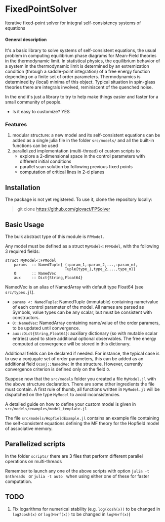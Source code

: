 # FixedPointSolver

Iterative fixed-point solver for integral self-consistency systems of equations


#### General description
It's a basic library to solve systems of self-consistent equations, the usual problem in computing equilibrium phase diagrams for Mean-Field theories in the thermodynamic limit. In statistical physics, the equilibrium behavior of a system in the thermodynamic limit is determined by an extremization condition (through a saddle-point integration) of a free energy function depending on a finite set of order parameters. Thermodynamics is determined by (local) minima of this object. Typical situation in spin-glass theories there are integrals involved, reminiscent of the quenched noise. 

In the end it's just a library to try to help make things easier and faster for a small community of people. 

- Is it easy to customize? YES

### Features
1. modular structure: a new model and its self-consistent equations can be added as a single julia file in the folder `src/models/` and all the built-in functions can be used
2. parallelized implementation (multi-thread) of custom scripts to 
   - explore a 2-dimensional space in the control parameters with different initial conditions 
   - parallel scan solution by following previous fixed points
   - computation of critical lines in 2-d planes 

## Installation

The package is not yet registered. To use it, clone the repository locally:
> git clone https://github.com/giovact/FPSolver


## Basic Usage
The bulk abstract type of this module is `FPModel`. 

Any model must be defined as a struct `MyModel<:FPModel`, with the following 3 required fields:
```
struct MyModel<:FPModel
    params  :: NamedTuple{ (:param_1,:param_2,...,:param_n),
                           Tuple{type_1,type_2,...,type_n}}
    O       :: NamedVec                                                                 
    aux     :: Dict{String,Float64}                        
```

NamedVec is an alias of NamedArray with default type Float64 (see `src/types.jl`).

* `params <: NamedTuple`: NamedTuple (immutable) containing name/value of each control parameter of the model. All names are parsed as Symbols, value types can be any scalar, but must be consistent with constructors. 
* `O::NamedVec`: NamedArray containing name/value of the order paramers, to be updated until convergence.  
* `aux::Dict{String,Float64}`: auxiliary dictionary (so with mutable scalar entries) used to store additional optional observables. The free energy computed at convergence will be stored in this dictionary.

Additional fields can be declared if needed. For instance, the typical case is to use a conjugate set of order parameters, this can be added as an additional field `Oconj::NamedVec` in the structure. However, currently convergence criterion is defined only on the field `O`.

Suppose now that the `src/models` folder you created a file `MyModel.jl` with the above structure declaration. There are some other ingredients the file must contain. A first rule of thumb, all functions written in `MyModel.jl` will be dispatched on the type `MyModel` to avoid inconsistencies. 

A detailed guide on how to define your custom model is given in `src/models/examples/model_template.jl`

The file `src/models/HopfieldExample.jl` contains an example file containing the self-consistent equations defining the MF theory for the Hopfield model of associative memory.


## Parallelized scripts
In the folder `scripts/` there are 3 files that perform different parallel operations on multi-threads

Remember to launch any one of the above scripts with option `julia -t $nthreads ` or `julia -t auto ` when using either one of these for faster computation.  

## TODO
1. Fix logarithms for numerical stability (e.g. `log(cosh(x))` to be changed in `log2cosh(x)` or `log(Herf(x))` to be changed in `logHerf(x)`)